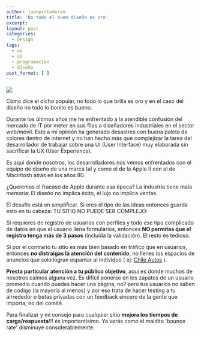 ```yaml
---
author: juanpintoduran
title: 'No todo el buen diseño es oro'
excerpt:
layout: post
categories:
  - Design
tags:
  - ux
  - ui
  - programacion
  - diseño
post_format: [ ]
---
```


[![][1]][1]

Cómo dice el dicho popular, no todo lo que brilla es oro y en el caso del diseño no todo lo bonito es bueno.

Durante los últimos años me he enfrentado a la atendible confusión del mercado de IT por meter en sus filas a diseñadores industriales en el sector web/móvil. Esto a mi opinión ha generado desastres con buena paleta de colores dentro de internet y no han hecho más que complejizar la tarea del desarrollador de trabajar sobre una UI (User Interface) muy elaborada sin sacrificar la UX (User Experience).

Es aquí donde nosotros, los desarrolladores nos vemos enfrentados con el equipo de diseño de una marca tal y como el de la Apple II con el de Macintosh atrás en los años 80. 

¿Queremos el fracaso de Apple durante esa época? La industria tiene mala memoria: El diseño no implica éxito, el lujo no implica ventas.

El desafío está en simplificar. Si eres el tipo de las ideas entonces guarda esto en tu cabeza: TU SITIO NO PUEDE SER COMPLEJO:

Si requieres de registro de usuarios con perfiles y todo ese tipo complicado de datos en que el usuario llena formularios, entonces **NO permitas que el registro tenga más de 3 pasos** (incluída la validación). El resto es tedioso.

Si por el contrario tu sitio es más bien basado en tráfico que en usuarios, entonces **no distraigas la atención del contenido**, no llenes los espacios de anuncios que solo logran espantar al individuo ( ej: [Chile Autos][2] ).

**Presta particular atención a tu público objetivo**, aquí es donde muchos de nosotros caímos alguna vez. Es difícil ponerse en los zapatos de un usuario promedio cuando puedes hacer una página, no? pero tus usuarios no saben de código (la mayoría al menos) y por eso trata de hacer testing a tu alrrededor o betas privadas con un feedback sincero de la gente que importa, no del comité.

Para finalizar y mi consejo para cualquier sitio **mejora los tiempos de carga/respuesta**!!! es importantísimo. Ya verás como el maldito 'bounce rate' disminuye considerablemente.

 [1]: http://cabargas.me/images/diseno.png
 [2]: http://www.chileautos.cl